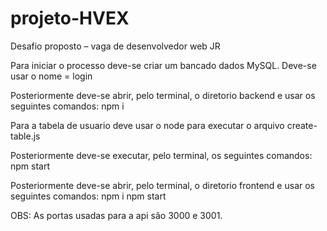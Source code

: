 # projeto-HVEX
Desafio proposto – vaga de desenvolvedor web JR

Para iniciar o processo deve-se criar um bancado dados MySQL. 
Deve-se usar o nome = login

Posteriormente deve-se abrir, pelo terminal, o diretorio backend e usar os seguintes comandos:
npm i

Para a tabela de usuario deve usar o node para executar o arquivo create-table.js

Posteriormente deve-se executar, pelo terminal, os seguintes comandos:
npm start

Posteriormente deve-se abrir, pelo terminal, o diretorio frontend e usar os seguintes comandos:
npm i
npm start

OBS: As portas usadas para a api são 3000 e 3001.
